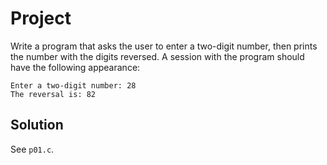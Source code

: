# Project

Write a program that asks the user to enter a two-digit number, then prints the
number with the digits reversed. A session with the program should have the
following appearance:

```
Enter a two-digit number: 28
The reversal is: 82
```

## Solution

See `p01.c`.
